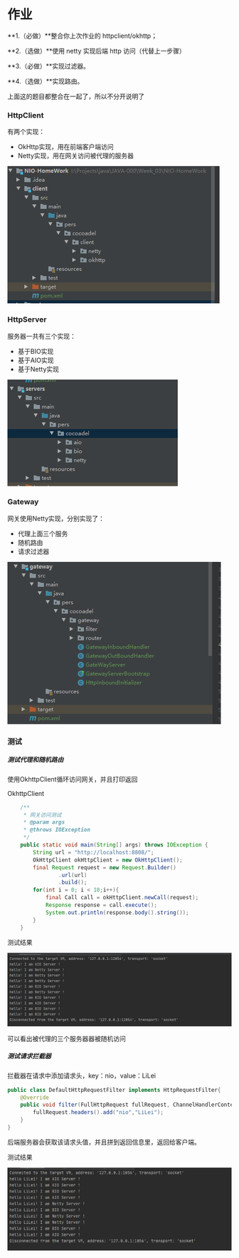 # 作业

**1.（必做）**整合你上次作业的 httpclient/okhttp；

**2.（选做）**使用 netty 实现后端 http 访问（代替上一步骤）

**3.（必做）**实现过滤器。

**4.（选做）**实现路由。

上面这的题目都整合在一起了，所以不分开说明了



### HttpClient

有两个实现：

- OkHttp实现，用在前端客户端访问
- Netty实现，用在网关访问被代理的服务器

![](client.png)

### HttpServer

服务器一共有三个实现：

- 基于BIO实现
- 基于AIO实现
- 基于Netty实现

![](servers.png)

### Gateway

网关使用Netty实现，分别实现了：

- 代理上面三个服务
- 随机路由
- 请求过滤器

![](gateway.png)

### 测试

##### 测试代理和随机路由

使用OkhttpClient循环访问网关，并且打印返回

OkhttpClient

```java
    /**
     * 网关访问测试
     * @param args
     * @throws IOException
     */
    public static void main(String[] args) throws IOException {
        String url = "http://localhost:8808/";
        OkHttpClient okHttpClient = new OkHttpClient();
        final Request request = new Request.Builder()
                .url(url)
                .build();
        for(int i = 0; i < 10;i++){
            final Call call = okHttpClient.newCall(request);
            Response response = call.execute();
            System.out.println(response.body().string());
        }
    }
```

  测试结果

![](gateway-随机路由测试.png)

可以看出被代理的三个服务器器被随机访问

##### 测试请求拦截器

拦截器在请求中添加请求头，key：nio，value：LiLei

```java
public class DefaultHttpRequestFilter implements HttpRequestFilter{
    @Override
    public void filter(FullHttpRequest fullRequest, ChannelHandlerContext ctx) {
        fullRequest.headers().add("nio","LiLei");
    }
}
```

后端服务器会获取该请求头值，并且拼到返回信息里，返回给客户端。

测试结果

![](gateway-请求拦截.png)